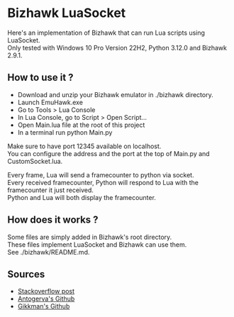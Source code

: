 # Bizhawk LuaSocket

Here's an implementation of Bizhawk that can run Lua scripts using LuaSocket.\
Only tested with Windows 10 Pro Version 22H2, Python 3.12.0 and Bizhawk 2.9.1.

## How to use it ?

- Download and unzip your Bizhawk emulator in ./bizhawk directory.
- Launch EmuHawk.exe
- Go to Tools > Lua Console
- In Lua Console, go to Script > Open Script...
- Open Main.lua file at the root of this project
- In a terminal run python Main.py

Make sure to have port 12345 available on localhost.\
You can configure the address and the port at the top of Main.py and CustomSocket.lua.

Every frame, Lua will send a framecounter to python via socket.\
Every received framecounter, Python will respond to Lua with the framecounter it just received.\
Python and Lua will both display the framecounter.

## How does it works ?

Some files are simply added in Bizhawk's root directory.\
These files implement LuaSocket and Bizhawk can use them.\
See ./bizhawk/README.md.

## Sources

- [Stackoverflow post](https://stackoverflow.com/questions/33428382/add-luasocket-to-program-bizhawk-shipped-with-own-lua-environment)
- [Antogerva's Github](https://github.com/antogerva/emuHostUDP)
- [Gikkman's Github](https://github.com/Gikkman/bizhawk-communication)
